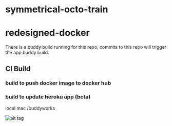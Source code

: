 # symmetrical-octo-train
# redesigned-docker

There is a buddy build running for this repo, commits to this repo will trigger the app.buddy build. 

## CI Build

### build to push docker image to docker hub
### build to update heroku app (beta) 

local mac /buddyworks

![alt tag](https://travis-ci.org/nagarakesh4/symmetrical-octo-train.svg?branch=master)
